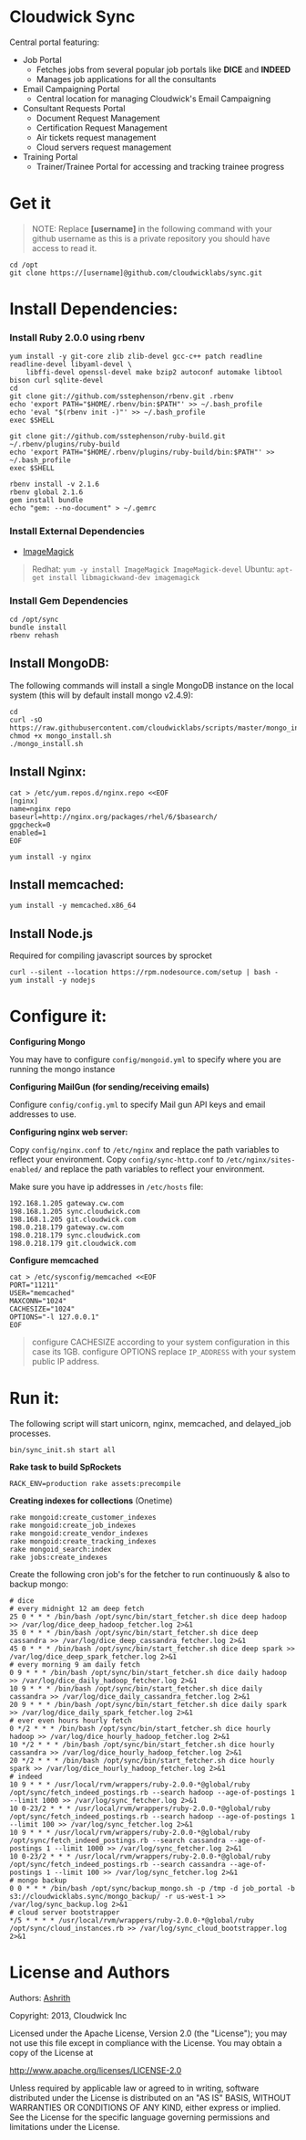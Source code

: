 # Cloudwick Sync

Central portal featuring:

* Job Portal
  * Fetches jobs from several popular job portals like **DICE** and **INDEED**
  * Manages job applications for all the consultants
* Email Campaigning Portal
  * Central location for managing Cloudwick's Email Campaigning
* Consultant Requests Portal
  * Document Request Management
  * Certification Request Management
  * Air tickets request management
  * Cloud servers request management
* Training Portal
  * Trainer/Trainee Portal for accessing and tracking trainee progress

# Get it

> NOTE: Replace **[username]** in the following command with your github
> username as this is a private repository you should have access to read it.

```
cd /opt
git clone https://[username]@github.com/cloudwicklabs/sync.git
```

# Install Dependencies:

### Install Ruby 2.0.0 using rbenv

```
yum install -y git-core zlib zlib-devel gcc-c++ patch readline readline-devel libyaml-devel \
    libffi-devel openssl-devel make bzip2 autoconf automake libtool bison curl sqlite-devel
cd
git clone git://github.com/sstephenson/rbenv.git .rbenv
echo 'export PATH="$HOME/.rbenv/bin:$PATH"' >> ~/.bash_profile
echo 'eval "$(rbenv init -)"' >> ~/.bash_profile
exec $SHELL

git clone git://github.com/sstephenson/ruby-build.git ~/.rbenv/plugins/ruby-build
echo 'export PATH="$HOME/.rbenv/plugins/ruby-build/bin:$PATH"' >> ~/.bash_profile
exec $SHELL

rbenv install -v 2.1.6
rbenv global 2.1.6
gem install bundle
echo "gem: --no-document" > ~/.gemrc
```

### Install External Dependencies

* [ImageMagick](http://www.imagemagick.org/script/binary-releases.php#unix)

> Redhat: `yum -y install ImageMagick ImageMagick-devel`
> Ubuntu: `apt-get install libmagickwand-dev imagemagick`

### Install Gem Dependencies

```
cd /opt/sync
bundle install
rbenv rehash
```

## Install MongoDB:

The following commands will install a single MongoDB instance on the local system 
(this will by default install mongo v2.4.9):

```
cd
curl -sO https://raw.githubusercontent.com/cloudwicklabs/scripts/master/mongo_install.sh
chmod +x mongo_install.sh
./mongo_install.sh
```

## Install Nginx:

```
cat > /etc/yum.repos.d/nginx.repo <<EOF
[nginx]
name=nginx repo
baseurl=http://nginx.org/packages/rhel/6/$basearch/
gpgcheck=0
enabled=1
EOF

yum install -y nginx
```

## Install memcached:

```
yum install -y memcached.x86_64
```

## Install Node.js

Required for compiling javascript sources by sprocket

```
curl --silent --location https://rpm.nodesource.com/setup | bash -
yum install -y nodejs
```

# Configure it:

**Configuring Mongo**

You may have to configure `config/mongoid.yml` to specify where you are running the
mongo instance

**Configuring MailGun (for sending/receiving emails)**

Configure `config/config.yml` to specify Mail gun API keys and email addresses to use.

**Configuring nginx web server:**

Copy `config/nginx.conf` to `/etc/nginx` and replace the path variables to reflect your environment.
Copy `config/sync-http.conf` to `/etc/nginx/sites-enabled/` and replace the path variables to reflect your environment.

Make sure you have ip addresses in `/etc/hosts` file:

```
192.168.1.205 gateway.cw.com
198.168.1.205 sync.cloudwick.com
198.168.1.205 git.cloudwick.com
198.0.218.179 gateway.cw.com
198.0.218.179 sync.cloudwick.com
198.0.218.179 git.cloudwick.com
```

**Configure memcached**

```
cat > /etc/sysconfig/memcached <<EOF
PORT="11211"
USER="memcached"
MAXCONN="1024"
CACHESIZE="1024"
OPTIONS="-l 127.0.0.1"
EOF
```

> configure CACHESIZE according to your system configuration in this case its 1GB.
> configure OPTIONS replace `IP_ADDRESS` with your system public IP address.

# Run it:

The following script will start unicorn, nginx, memcached, and delayed_job processes.

```
bin/sync_init.sh start all
```

**Rake task to build SpRockets**

```
RACK_ENV=production rake assets:precompile
```

**Creating indexes for collections** (Onetime)

```
rake mongoid:create_customer_indexes
rake mongoid:create_job_indexes
rake mongoid:create_vendor_indexes
rake mongoid:create_tracking_indexes
rake mongoid_search:index
rake jobs:create_indexes
```

Create the following cron job's for the fetcher to run continuously & also to backup mongo:

```
# dice
# every midnight 12 am deep fetch
25 0 * * * /bin/bash /opt/sync/bin/start_fetcher.sh dice deep hadoop >> /var/log/dice_deep_hadoop_fetcher.log 2>&1
35 0 * * * /bin/bash /opt/sync/bin/start_fetcher.sh dice deep cassandra >> /var/log/dice_deep_cassandra_fetcher.log 2>&1
45 0 * * * /bin/bash /opt/sync/bin/start_fetcher.sh dice deep spark >> /var/log/dice_deep_spark_fetcher.log 2>&1
# every morning 9 am daily fetch
0 9 * * * /bin/bash /opt/sync/bin/start_fetcher.sh dice daily hadoop >> /var/log/dice_daily_hadoop_fetcher.log 2>&1
10 9 * * * /bin/bash /opt/sync/bin/start_fetcher.sh dice daily cassandra >> /var/log/dice_daily_cassandra_fetcher.log 2>&1
20 9 * * * /bin/bash /opt/sync/bin/start_fetcher.sh dice daily spark >> /var/log/dice_daily_spark_fetcher.log 2>&1
# ever even hours hourly fetch
0 */2 * * * /bin/bash /opt/sync/bin/start_fetcher.sh dice hourly hadoop >> /var/log/dice_hourly_hadoop_fetcher.log 2>&1
10 */2 * * * /bin/bash /opt/sync/bin/start_fetcher.sh dice hourly cassandra >> /var/log/dice_hourly_hadoop_fetcher.log 2>&1
20 */2 * * * /bin/bash /opt/sync/bin/start_fetcher.sh dice hourly spark >> /var/log/dice_hourly_hadoop_fetcher.log 2>&1
# indeed
10 9 * * * /usr/local/rvm/wrappers/ruby-2.0.0-*@global/ruby /opt/sync/fetch_indeed_postings.rb --search hadoop --age-of-postings 1 --limit 1000 >> /var/log/sync_fetcher.log 2>&1
10 0-23/2 * * * /usr/local/rvm/wrappers/ruby-2.0.0-*@global/ruby /opt/sync/fetch_indeed_postings.rb --search hadoop --age-of-postings 1 --limit 100 >> /var/log/sync_fetcher.log 2>&1
10 9 * * * /usr/local/rvm/wrappers/ruby-2.0.0-*@global/ruby /opt/sync/fetch_indeed_postings.rb --search cassandra --age-of-postings 1 --limit 1000 >> /var/log/sync_fetcher.log 2>&1
10 0-23/2 * * * /usr/local/rvm/wrappers/ruby-2.0.0-*@global/ruby /opt/sync/fetch_indeed_postings.rb --search cassandra --age-of-postings 1 --limit 100 >> /var/log/sync_fetcher.log 2>&1
# mongo backup
0 0 * * * /bin/bash /opt/sync/backup_mongo.sh -p /tmp -d job_portal -b s3://cloudwicklabs.sync/mongo_backup/ -r us-west-1 >> /var/log/sync_backup.log 2>&1
# cloud server bootstrapper
*/5 * * * * /usr/local/rvm/wrappers/ruby-2.0.0-*@global/ruby /opt/sync/cloud_instances.rb >> /var/log/sync_cloud_bootstrapper.log 2>&1
```

# License and Authors

Authors: [Ashrith](http://github.com/ashrithr)

Copyright: 2013, Cloudwick Inc

Licensed under the Apache License, Version 2.0 (the "License"); you may not use
this file except in compliance with the License. You may obtain a copy of the
License at

http://www.apache.org/licenses/LICENSE-2.0

Unless required by applicable law or agreed to in writing, software distributed
under the License is distributed on an "AS IS" BASIS, WITHOUT WARRANTIES OR
CONDITIONS OF ANY KIND, either express or implied. See the License for the
specific language governing permissions and limitations under the License.
